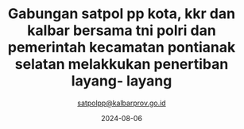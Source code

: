 ---
author: satpolpp@kalbarprov.go.id
title: "Gabungan satpol pp kota, kkr dan kalbar bersama tni polri dan pemerintah kecamatan pontianak selatan melakkukan penertiban layang- layang"
date: 2024-08-06
thumbnail: "/images/uVl2y4Uud3iEby6S3Wop.jpeg"
urlVideo: "https://www.instagram.com/reel/C9kJvVIBkf7/?igsh=NjRrMWZzYmI5em9y"
---